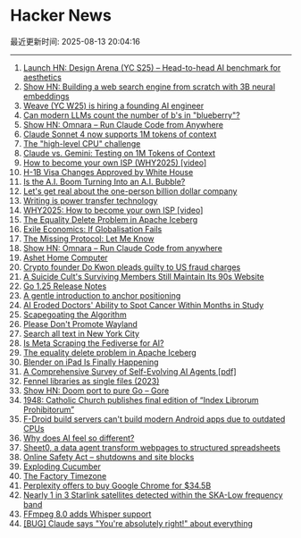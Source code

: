 # Hacker News

最近更新时间: 2025-08-13 20:04:16

--- 
1. [Launch HN: Design Arena (YC S25) – Head-to-head AI benchmark for aesthetics](https://news.ycombinator.com/item?id=44878257) 
2. [Show HN: Building a web search engine from scratch with 3B neural embeddings](https://blog.wilsonl.in/search-engine/) 
3. [Weave (YC W25) is hiring a founding AI engineer](https://www.ycombinator.com/companies/weave-3/jobs/SqFnIFE-founding-ai-engineer) 
4. [Can modern LLMs count the number of b's in "blueberry"?](https://minimaxir.com/2025/08/llm-blueberry/) 
5. [Show HN: Omnara – Run Claude Code from Anywhere](https://github.com/omnara-ai/omnara) 
6. [Claude Sonnet 4 now supports 1M tokens of context](https://www.anthropic.com/news/1m-context) 
7. [The "high-level CPU" challenge](https://yosefk.com/blog/the-high-level-cpu-challenge.html) 
8. [Claude vs. Gemini: Testing on 1M Tokens of Context](https://every.to/vibe-check/vibe-check-claude-sonnet-4-now-has-a-1-million-token-context-window) 
9. [How to become your own ISP (WHY2025) [video]](https://media.ccc.de/v/why2025-9-how-to-become-your-own-isp) 
10. [H-1B Visa Changes Approved by White House](https://www.newsweek.com/h-1b-visas-changes-approved-white-house-report-2112216) 
11. [Is the A.I. Boom Turning Into an A.I. Bubble?](https://www.newyorker.com/news/the-financial-page/is-the-ai-boom-turning-into-an-ai-bubble) 
12. [Let's get real about the one-person billion dollar company](https://www.marcrand.com/p/lets-get-real-about-the-one-person) 
13. [Writing is power transfer technology](https://danco.substack.com/p/im-joining-a16z) 
14. [WHY2025: How to become your own ISP [video]](https://media.ccc.de/v/why2025-9-how-to-become-your-own-isp) 
15. [The Equality Delete Problem in Apache Iceberg](https://blog.dataengineerthings.org/the-equality-delete-problem-in-apache-iceberg-143dd451a974) 
16. [Exile Economics: If Globalisation Fails](https://www.lrb.co.uk/the-paper/v47/n14/ferdinand-mount/biff-bang) 
17. [The Missing Protocol: Let Me Know](https://deanebarker.net/tech/blog/let-me-know/) 
18. [Show HN: Omnara – Run Claude Code from anywhere](https://github.com/omnara-ai/omnara) 
19. [Ashet Home Computer](https://ashet.computer/) 
20. [Crypto founder Do Kwon pleads guilty to US fraud charges](https://www.ft.com/content/2e6fdc73-1083-48fb-b258-d22fc7ef8ad8) 
21. [A Suicide Cult's Surviving Members Still Maintain Its 90s Website](https://www.vice.com/en/article/a-suicide-cults-surviving-members-still-maintain-its-90s-website/) 
22. [Go 1.25 Release Notes](https://go.dev/doc/go1.25) 
23. [A gentle introduction to anchor positioning](https://webkit.org/blog/17240/a-gentle-introduction-to-anchor-positioning/) 
24. [AI Eroded Doctors' Ability to Spot Cancer Within Months in Study](https://www.bloomberg.com/news/articles/2025-08-12/ai-eroded-doctors-ability-to-spot-cancer-within-months-in-study) 
25. [Scapegoating the Algorithm](https://asteriskmag.com/issues/11/scapegoating-the-algorithm) 
26. [Please Don't Promote Wayland](https://stoppromotingwayland.netlify.app/) 
27. [Search all text in New York City](https://www.alltext.nyc/) 
28. [Is Meta Scraping the Fediverse for AI?](https://wedistribute.org/2025/08/is-meta-scraping-the-fediverse-for-ai/) 
29. [The equality delete problem in Apache Iceberg](https://blog.dataengineerthings.org/the-equality-delete-problem-in-apache-iceberg-143dd451a974) 
30. [Blender on iPad Is Finally Happening](https://www.creativebloq.com/3d/blender-on-ipad-is-finally-happening-and-it-could-be-the-app-every-artist-needs) 
31. [A Comprehensive Survey of Self-Evolving AI Agents [pdf]](https://arxiv.org/abs/2508.07407) 
32. [Fennel libraries as single files (2023)](https://andreyor.st/posts/2023-08-27-fennel-libraries-as-single-files/) 
33. [Show HN: Doom port to pure Go – Gore](https://github.com/AndreRenaud/gore) 
34. [1948: Catholic Church publishes final edition of “Index Librorum Prohibitorum”](https://historyofinformation.com/detail.php?entryid=856) 
35. [F-Droid build servers can't build modern Android apps due to outdated CPUs](https://news.ycombinator.com/item?id=44884709) 
36. [Why does AI feel so different?](https://blog.nilenso.com/blog/2025/08/12/why-does-ai-feel-so-different/) 
37. [Sheet0, a data agent transform webpages to structured spreadsheets](https://www.sheet0.com/) 
38. [Online Safety Act – shutdowns and site blocks](https://www.blocked.org.uk/osa-blocks) 
39. [Exploding Cucumber](https://en.wikipedia.org/wiki/Cyclanthera_brachystachya) 
40. [The Factory Timezone](https://data.iana.org/time-zones/tzdb-2025a/factory) 
41. [Perplexity offers to buy Google Chrome for $34.5B](https://www.theverge.com/news/758218/perplexity-google-chrome-bid-unsolicited-offer) 
42. [Nearly 1 in 3 Starlink satellites detected within the SKA-Low frequency band](https://astrobites.org/2025/08/12/starlink-ska-low/) 
43. [FFmpeg 8.0 adds Whisper support](https://code.ffmpeg.org/FFmpeg/FFmpeg/commit/13ce36fef98a3f4e6d8360c24d6b8434cbb8869b) 
44. [[BUG] Claude says "You're absolutely right!" about everything](https://github.com/anthropics/claude-code/issues/3382) 
